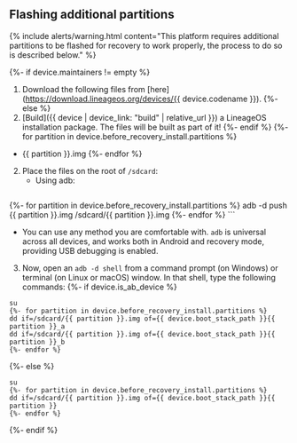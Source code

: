 ## Flashing additional partitions

{% include alerts/warning.html content="This platform requires additional partitions to be flashed for recovery to work properly, the process to do so is described below." %}

{%- if device.maintainers != empty %}
1. Download the following files from [here](https://download.lineageos.org/devices/{{ device.codename }}).
{%- else %}
1. [Build]({{ device | device_link: "build" | relative_url }}) a LineageOS installation package. The files will be built as part of it!
{%- endif %}
{%- for partition in device.before_recovery_install.partitions %}
  * {{ partition }}.img
{%- endfor %}
2. Place the files on the root of `/sdcard`:
   * Using adb:
      ```
{%- for partition in device.before_recovery_install.partitions %}
      adb -d push {{ partition }}.img /sdcard/{{ partition }}.img
{%- endfor %}
      ```
   * You can use any method you are comfortable with. `adb` is universal across all devices, and works both in Android and recovery mode, providing USB debugging is enabled.
3. Now, open an `adb -d shell` from a command prompt (on Windows) or terminal (on Linux or macOS) window. In that shell, type the following commands:
{%- if device.is_ab_device %}
```
su
{%- for partition in device.before_recovery_install.partitions %}
dd if=/sdcard/{{ partition }}.img of={{ device.boot_stack_path }}{{ partition }}_a
dd if=/sdcard/{{ partition }}.img of={{ device.boot_stack_path }}{{ partition }}_b
{%- endfor %}
```
{%- else %}
```
su
{%- for partition in device.before_recovery_install.partitions %}
dd if=/sdcard/{{ partition }}.img of={{ device.boot_stack_path }}{{ partition }}
{%- endfor %}
```
{%- endif %}
